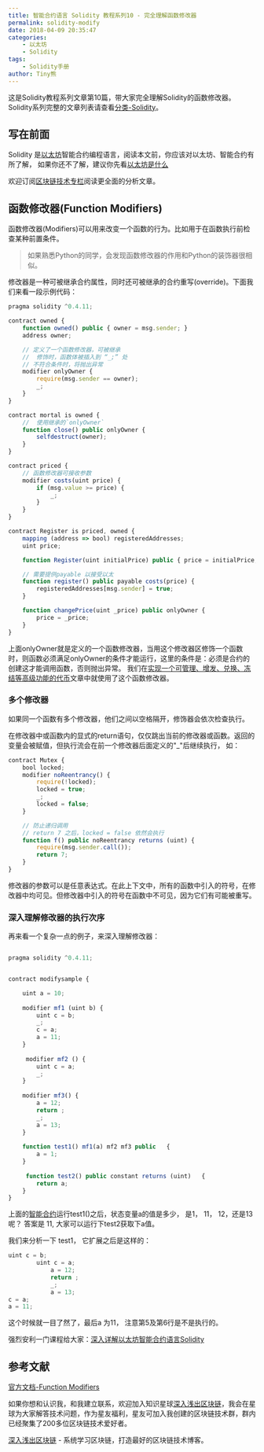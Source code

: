 ```yaml
---
title: 智能合约语言 Solidity 教程系列10 - 完全理解函数修改器
permalink: solidity-modify
date: 2018-04-09 20:35:47
categories: 
    - 以太坊
    - Solidity
tags:
    - Solidity手册
author: Tiny熊
---
```


这是Solidity教程系列文章第10篇，带大家完全理解Solidity的函数修改器。
Solidity系列完整的文章列表请查看[分类-Solidity](https://learnblockchain.cn/categories/ethereum/Solidity/)。

<!-- more -->

## 写在前面

Solidity 是[以太坊](https://learnblockchain.cn/2017/11/20/whatiseth/)智能合约编程语言，阅读本文前，你应该对以太坊、智能合约有所了解，
如果你还不了解，建议你先看[以太坊是什么](https://learnblockchain.cn/2017/11/20/whatiseth/)

欢迎订阅[区块链技术专栏](https://xiaozhuanlan.com/blockchaincore)阅读更全面的分析文章。


## 函数修改器(Function Modifiers)

函数修改器(Modifiers)可以用来改变一个函数的行为。比如用于在函数执行前检查某种前置条件。

> 如果熟悉Python的同学，会发现函数修改器的作用和Python的装饰器很相似。

修改器是一种可被继承合约属性，同时还可被继承的合约重写(override)。下面我们来看一段示例代码： 

```js
pragma solidity ^0.4.11;

contract owned {
    function owned() public { owner = msg.sender; }
    address owner;

    // 定义了一个函数修改器，可被继承
    //  修饰时，函数体被插入到 “_;” 处
    // 不符合条件时，将抛出异常
    modifier onlyOwner {
        require(msg.sender == owner);
        _;
    }
}

contract mortal is owned {
    //  使用继承的`onlyOwner` 
    function close() public onlyOwner {
        selfdestruct(owner);
    }
}

contract priced {
    // 函数修改器可接收参数
    modifier costs(uint price) {
        if (msg.value >= price) {
            _;
        }
    }
}

contract Register is priced, owned {
    mapping (address => bool) registeredAddresses;
    uint price;

    function Register(uint initialPrice) public { price = initialPrice; }

    // 需要提供payable 以接受以太
    function register() public payable costs(price) {
        registeredAddresses[msg.sender] = true;
    }

    function changePrice(uint _price) public onlyOwner {
        price = _price;
    }
}

```

上面onlyOwner就是定义的一个函数修改器，当用这个修改器区修饰一个函数时，则函数必须满足onlyOwner的条件才能运行，这里的条件是：必须是合约的创建这才能调用函数，否则抛出异常。
我们在[实现一个可管理、增发、兑换、冻结等高级功能的代币](https://learnblockchain.cn/2018/01/27/create-token2/)文章中就使用了这个函数修改器。

### 多个修改器
如果同一个函数有多个修改器，他们之间以空格隔开，修饰器会依次检查执行。

在修改器中或函数内的显式的return语句，仅仅跳出当前的修改器或函数。返回的变量会被赋值，但执行流会在前一个修改器后面定义的"_"后继续执行， 如：

```js
contract Mutex {
    bool locked;
    modifier noReentrancy() {
        require(!locked);
        locked = true;
        _;
        locked = false;
    }

    // 防止递归调用
    // return 7 之后，locked = false 依然会执行
    function f() public noReentrancy returns (uint) {
        require(msg.sender.call());
        return 7;
    }
}
```

修改器的参数可以是任意表达式。在此上下文中，所有的函数中引入的符号，在修改器中均可见。但修改器中引入的符号在函数中不可见，因为它们有可能被重写。

### 深入理解修改器的执行次序
再来看一个复杂一点的例子，来深入理解修改器：

```js

pragma solidity ^0.4.11;


contract modifysample {

    uint a = 10;
    
    modifier mf1 (uint b) {
        uint c = b;
        _;
        c = a;
        a = 11;
    }
    
     modifier mf2 () {
        uint c = a;
        _;
    }
    
    modifier mf3() {
        a = 12;
        return ;
        _;
        a = 13;
    }
    
    function test1() mf1(a) mf2 mf3 public   {
        a = 1;
    }
    
     function test2() public constant returns (uint)   {
        return a;  
    }  
}

```
上面的[智能合约](https://learnblockchain.cn/2018/01/04/understanding-smart-contracts/)运行test1()之后，状态变量a的值是多少， 是1， 11， 12，还是13呢？
答案是 11, 大家可以运行下test2获取下a值。

我们来分析一下 test1， 它扩展之后是这样的：

```js
uint c = b;
        uint c = a;
            a = 12;
            return ;
            _;
            a = 13;
c = a;
a = 11;
```

这个时候就一目了然了，最后a 为11， 注意第5及第6行是不是执行的。

强烈安利一门课程给大家：[深入详解以太坊智能合约语言Solidity](https://ke.qq.com/course/326528)

## 参考文献
[官方文档-Function Modifiers](https://solidity.readthedocs.io/en/develop/contracts.html#function-modifiers)

如果你想和认识我，和我建立联系，欢迎加入知识星球[深入浅出区块链](https://learnblockchain.cn/images/zsxq.png)，我会在星球为大家解答技术问题，作为星友福利，星友可加入我创建的区块链技术群，群内已经聚集了200多位区块链技术爱好者。

[深入浅出区块链](https://learnblockchain.cn/) - 系统学习区块链，打造最好的区块链技术博客。



